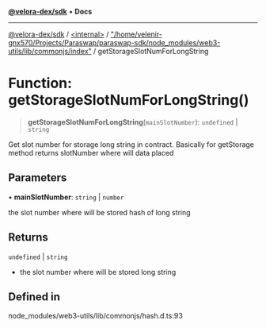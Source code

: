 [**@velora-dex/sdk**](../../../../README.md) • **Docs**

***

[@velora-dex/sdk](../../../../globals.md) / [\<internal\>](../../../README.md) / ["/home/velenir-gnx570/Projects/Paraswap/paraswap-sdk/node\_modules/web3-utils/lib/commonjs/index"](../README.md) / getStorageSlotNumForLongString

# Function: getStorageSlotNumForLongString()

> **getStorageSlotNumForLongString**(`mainSlotNumber`): `undefined` \| `string`

Get slot number for storage long string in contract. Basically for getStorage method
returns slotNumber where will data placed

## Parameters

• **mainSlotNumber**: `string` \| `number`

the slot number where will be stored hash of long string

## Returns

`undefined` \| `string`

- the slot number where will be stored long string

## Defined in

node\_modules/web3-utils/lib/commonjs/hash.d.ts:93
